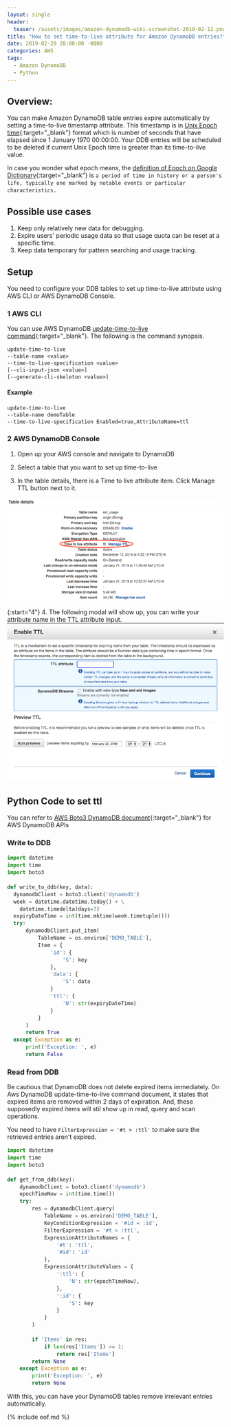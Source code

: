 ```yaml
---
layout: single
header:
  teaser: /assets/images/amazon-dynamodb-wiki-screenshot-2019-02-12.png
title: "How to set time-to-live attribute for Amazon DynamoDB entries?"
date: 2019-02-20 20:00:00 -0800
categories: AWS
tags:
  - Amazon DynamoDB
  - Python
---
```


## Overview: 
You can make Amazon DynamoDB table entries expire automatically by setting a time-to-live timestamp attribute. This timestamp is in [Unix Epoch time](https://en.wikipedia.org/wiki/Unix_time){:target="_blank"} format which is number of seconds that have elapsed since 1 January 1970 00:00:00. Your DDB entries will be scheduled to be deleted if current Unix Epoch time is greater than its time-to-live value.

In case you wonder what epoch means, the [definition of Epoch on Google Dictionary](https://www.google.com/search?site=async/dictw&q=Dictionary#dobs=epoch){:target="_blank"} is `a period of time in history or a person's life, typically one marked by notable events or particular characteristics.` 

## Possible use cases 
1. Keep only relatively new data for debugging.
2. Expire users' periodic usage data so that usage quota can be reset at a specific time.
3. Keep data temporary for pattern searching and usage tracking.

## Setup
You need to configure your DDB tables to set up time-to-live attribute using AWS CLI or AWS DynamoDB Console.

### 1 AWS CLI 
You can use AWS DynamoDB [update-time-to-live command](https://docs.aws.amazon.com/cli/latest/reference/dynamodb/update-time-to-live.html#){:target="_blank"}. The following is the command synopsis.

```
update-time-to-live
--table-name <value>
--time-to-live-specification <value>
[--cli-input-json <value>]
[--generate-cli-skeleton <value>]
```
#### Example
```
update-time-to-live
--table-name demoTable
--time-to-live-specification Enabled=true,AttributeName=ttl
```

### 2 AWS DynamoDB Console
1. Open up your AWS console and navigate to DynamoDB

2. Select a table that you want to set up time-to-live

3. In the table details, there is a Time to live attribute item. Click Manage TTL button next to it.

![AWS DyanamoDB Table Details Screenshot](/assets/images/aws-ddb-table-details-time-to-live-attribute-2019-02-12.png)

{:start="4"}
4. The following modal will show up, you can write your attribute name in the TTL attribute input. 
![AWS DyanamoDB Enable TTL](/assets/images/aws-ddb-enable-ttl-2019-02-12.png)

## Python Code to set ttl
You can refer to [AWS Boto3 DynamoDB document](https://boto3.amazonaws.com/v1/documentation/api/latest/reference/services/dynamodb.html){:target="_blank"} for AWS DynamoDB APIs

### Write to DDB
```python
import datetime
import time
import boto3

def write_to_ddb(key, data):
  dynamodbClient = boto3.client('dynamodb')
  week = datetime.datetime.today() + \
    datetime.timedelta(days=7)
  expiryDateTime = int(time.mktime(week.timetuple()))
  try:
      dynamodbClient.put_item(
          TableName = os.environ['DEMO_TABLE'],
          Item = {
              'id': {
                  'S': key
              },
              'data': {
                  'S': data
              }
              'ttl': {
                  'N': str(expiryDateTime) 
              }
          }
      )
      return True
  except Exception as e:
      print('Exception: ', e)
      return False
```

### Read from DDB
Be cautious that DynamoDB does not delete expired items immediately. On Aws DynamoDB update-time-to-live command document, it states that expired items are removed within 2 days of expiration. And, these supposedly expired items will stil show up in read, query and scan operations.

You need to have `FilterExpression = '#t > :ttl'` to make sure the retrieved entries aren't expired.

```python
import datetime
import time
import boto3

def get_from_ddb(key):
    dynamodbClient = boto3.client('dynamodb')
    epochTimeNow = int(time.time())
    try:
        res = dynamodbClient.query(
            TableName = os.environ['DEMO_TABLE'],
            KeyConditionExpression = '#id = :id',
            FilterExpression = '#t > :ttl',
            ExpressionAttributeNames = {
                '#t': 'ttl',
                '#id': 'id'
            },
            ExpressionAttributeValues = {
                ':ttl': {
                    'N': str(epochTimeNow),
                },
                ':id': {
                    'S': key
                }
            }
        )
                
        if 'Items' in res:
            if len(res['Items']) >= 1:
                return res['Items']
        return None
    except Exception as e:
        print('Exception: ', e)
        return None
```

With this, you can have your DynamoDB tables remove irrelevant entries automatically.

{% include eof.md %}